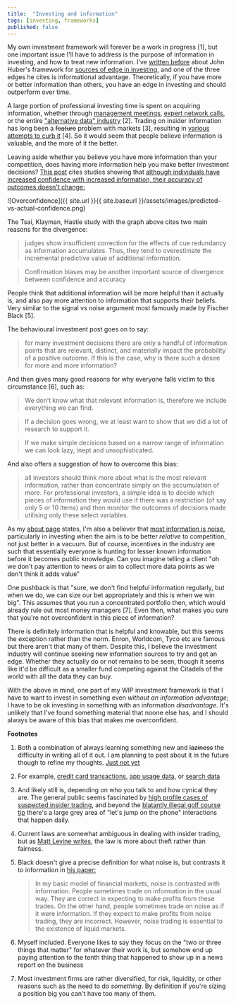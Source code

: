 ```yaml
---
title:  "Investing and information"
tags: [investing, frameworks]
published: false
---
```


My own investment framework will forever be a work in progress \[1\], but one important issue I'll have to address is the purpose of information in investing, and how to treat new information. I've [written before](https://www.leonlinsx.com/AI-and-investing/ "Huber") about John Huber's framework for [sources of edge in investing](http://basehitinvesting.com/what-is-your-edge/ "edge"), and one of the three edges he cites is informational advantage. Theoretically, if you have more or better information than others, you have an edge in investing and should outperform over time. 

A large portion of professional investing time is spent on acquiring information, whether through [management meetings](https://www.morganstanley.com/Themes/tech-media-telecom-trends-insights-outlook "investor conferences"), [expert network calls](https://www.alphasights.com/ "alphasights"), or the entire ["alternative data" industry](https://www.credenceresearch.com/report/alternative-data-market "alt data") \[2\]. Trading on insider information has long been a ~~feature~~ problem with markets \[3\], resulting in [various attempts to curb it](https://insidertrading.procon.org/view.resource.php?resourceID=002391 "insider trading timeline") \[4\]. So it would seem that people believe information is valuable, and the more of it the better.

Leaving aside whether you believe you have more information than your competition, does having more information help you make better investment decisions? [This post](https://behaviouralinvestment.com/2019/01/09/can-more-information-lead-to-worse-investment-decisions/amp/ "behavioural investment") cites studies showing that [although individuals have increased confidence with increased information, their accuracy of outcomes doesn't change:](https://pdfs.semanticscholar.org/dfe1/e71649951fc8aeda52eac460976bfe02f305.pdf "Tsai, C. I., Klayman, J., & Hastie, R. 2008")

![Overconfidence]({{ site.url }}{{ site.baseurl }}/assets/images/predicted-vs-actual-confidence.png)

The Tsai, Klayman, Hastie study with the graph above cites two main reasons for the divergence:

> judges show insufficient correction for the effects of cue redundancy as information accumulates. Thus, they tend to overestimate the incremental predictive value of additional information.

> Confirmation biases may be another important source of divergence between confidence and accuracy

People think that additional information will be more helpful than it actually is, and also pay more attention to information that supports their beliefs. Very similar to the signal vs noise argument most famously made by Fischer Black \[5\].

The behavioural investment post goes on to say:

> for many investment decisions there are only a handful of information points that are relevant, distinct, and materially impact the probability of a positive outcome.  If this is the case, why is there such a desire for more and more information?

And then gives many good reasons for why everyone falls victim to this circumstance \[6\], such as:

> We don’t know what that relevant information is, therefore we include everything we can find.

> If a decision goes wrong, we at least want to show that we did a lot of research to support it.

> If we make simple decisions based on a narrow range of information we can look lazy, inept and unsophisticated.

And also offers a suggestion of how to overcome this bias:

> all investors should think more about what is the most relevant information, rather than concentrate simply on the accumulation of more.  For professional investors, a simple idea is to decide which pieces of information they would use if there was a restriction (of say only 5 or 10 items) and then monitor the outcomes of decisions made utilising only these select variables. 

As my [about page](https://www.leonlinsx.com/about-me/ "me") states, I'm also a believer that [most information is noise,](https://www.washingtonpost.com/business/reduce-the-noise-levels-in-your-investment-process/2013/10/31/69441cc0-3e93-11e3-b6a9-da62c264f40e_story.html?utm_term=.63b07bf44295 "ritholtz on noise") particularly in investing when the aim is to be better *relative* to competition, not just better in a vacuum. But of course, incentives in the industry are such that essentially everyone is hunting for lesser known information before it becomes public knowledge. Can you imagine telling a client "oh we don't pay attention to news or aim to collect more data points as we don't think it adds value"

One pushback is that "sure, we don't find helpful information regularly, but when we do, we can size our bet appropriately and this is when we win big". This assumes that you run a concentrated portfolio then, which would already rule out most money managers \[7\]. Even then, what makes you sure that you're not overconfident in this piece of information? 

There is definitely information that is helpful and knowable, but this seems the exception rather than the norm. Enron, Worldcom, Tyco etc are famous but there aren't that many of them. Despite this, I believe the investment industry will continue seeking new information sources to try and get an edge. Whether they actually do or not remains to be seen, though it seems like it'd be difficult as a smaller fund competing against the Citadels of the world with all the data they can buy. 

With the above in mind, one part of my WIP investment framework is that I have to want to invest in something even *without an information advantage*; I have to be ok investing in something with an information *disadvantage*. It's unlikely that I've found something material that noone else has, and I should always be aware of this bias that makes me overconfident. 

**Footnotes**
1. Both a combination of always learning something new and ~~laziness~~ the difficulty in writing all of it out. I am planning to post about it in the future though to refine my thoughts. [Just not yet](https://www.reddit.com/r/todayilearned/comments/18iyw2/til_that_st_augustine_of_hippo_a_father_of_the/ "later")
2. For example, [credit card transactions](http://sandalwoodadvisors.com/ "sandalwood"), [app usage data](https://www.appannie.com/en/ "appannie"), or [search data](https://www.semrush.com/ "SEM")
3. And likely still is, depending on who you talk to and how cynical they are. The general public seems fascinated by [high profile cases of suspected insider trading](https://www.goodreads.com/book/show/32284263-black-edge "black edge"), and beyond the [blatantly illegal golf course tip](https://nypost.com/2017/07/27/phil-mickelsons-pal-gets-5-years-fined-10m-for-insider-trading/ "phil") there's a large grey area of "let's jump on the phone" interactions that happen daily.
4. Current laws are somewhat ambiguous in dealing with insider trading, but as [Matt Levine writes](https://www.bloomberg.com/opinion/articles/2018-02-01/some-trades-are-shady-not-all-are-illegal "levine"), the law is more about theft rather than fairness.
5. Black doesn't give a precise definition for what noise is, but contrasts it to information in [his paper:](https://onlinelibrary.wiley.com/doi/full/10.1111/j.1540-6261.1986.tb04513.x "Black")
    
    > In my basic model of financial markets, noise is contrasted with information. People sometimes trade on information in the usual way. They are correct in expecting to make profits from these trades. On the other hand, people sometimes trade on noise as if it were information. If they expect to make profits from noise trading, they are incorrect. However, noise trading is essential to the existence of liquid markets.
6. Myself included. Everyone likes to say they focus on the "two or three things that matter" for whatever their work is, but somehow end up paying attention to the tenth thing that happened to show up in a news report on the business
7. Most investment firms are rather diversified, for risk, liquidity, or other reasons such as the need to do *something*. By definition if you're sizing a position big you can't have too many of them.  
